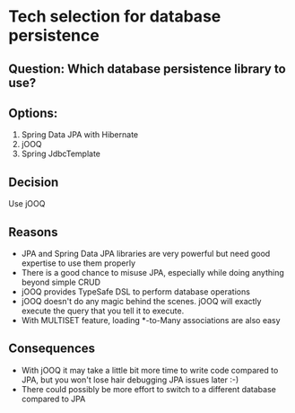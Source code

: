 # Tech selection for database persistence

## Question: Which database persistence library to use?

## Options:
1. Spring Data JPA with Hibernate
2. jOOQ
3. Spring JdbcTemplate

## Decision
Use jOOQ

## Reasons
* JPA and Spring Data JPA libraries are very powerful but need good expertise to use them properly
* There is a good chance to misuse JPA, especially while doing anything beyond simple CRUD
* jOOQ provides TypeSafe DSL to perform database operations
* jOOQ doesn't do any magic behind the scenes. jOOQ will exactly execute the query that you tell it to execute.
* With MULTISET feature, loading *-to-Many associations are also easy

## Consequences
* With jOOQ it may take a little bit more time to write code compared to JPA, but you won't lose hair debugging JPA issues later :-)
* There could possibly be more effort to switch to a different database compared to JPA
